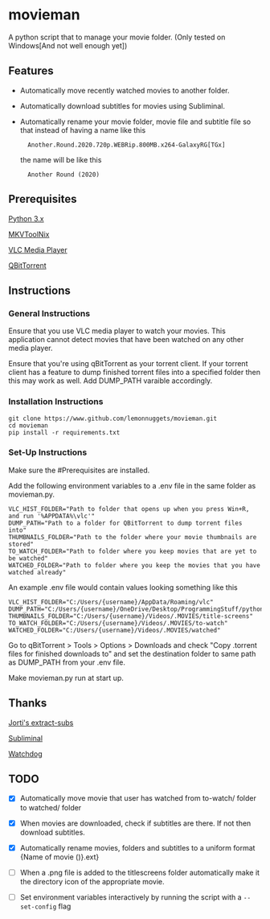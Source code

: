 # movieman

A python script that to manage your movie folder. (Only tested on Windows[And not well enough yet])

## Features

- Automatically move recently watched movies to another folder.

- Automatically download subtitles for movies using Subliminal.

- Automatically rename your movie folder, movie file and subtitle file so that instead of having a name like this

        Another.Round.2020.720p.WEBRip.800MB.x264-GalaxyRG[TGx]

  the name will be like this

        Another Round (2020)

## Prerequisites

[Python 3.x](https://www.python.org/downloads/)

[MKVToolNix](https://mkvtoolnix.download/downloads.html#windows)

[VLC Media Player](https://www.videolan.org/vlc/)

[QBitTorrent](https://www.qbittorrent.org/download.php)

## Instructions

### General Instructions

Ensure that you use VLC media player to watch your movies. This application cannot detect movies that have been watched on
any other media player.

Ensure that you're using qBitTorrent as your torrent client. If your torrent client has a feature to dump finished torrent files into a specified folder then this may work as well. Add DUMP_PATH varaible accordingly.

### Installation Instructions

    git clone https://www.github.com/lemonnuggets/movieman.git
    cd movieman
    pip install -r requirements.txt

### Set-Up Instructions

Make sure the #Prerequisites are installed.

Add the following environment variables to a .env file in the same folder as movieman.py.

    VLC_HIST_FOLDER="Path to folder that opens up when you press Win+R, and run '%APPDATA%\vlc'"
    DUMP_PATH="Path to a folder for QBitTorrent to dump torrent files into"
    THUMBNAILS_FOLDER="Path to the folder where your movie thumbnails are stored"
    TO_WATCH_FOLDER="Path to folder where you keep movies that are yet to be watched"
    WATCHED_FOLDER="Path to folder where you keep the movies that you have watched already"

An example .env file would contain values looking something like this

    VLC_HIST_FOLDER="C:/Users/{username}/AppData/Roaming/vlc"
    DUMP_PATH="C:/Users/{username}/OneDrive/Desktop/ProgrammingStuff/python/movieman/dump"
    THUMBNAILS_FOLDER="C:/Users/{username}/Videos/.MOVIES/title-screens"
    TO_WATCH_FOLDER="C:/Users/{username}/Videos/.MOVIES/to-watch"
    WATCHED_FOLDER="C:/Users/{username}/Videos/.MOVIES/watched"

Go to qBitTorrent > Tools > Options > Downloads and check "Copy .torrent files for finished downloads to" and set the destination folder to same path as DUMP_PATH from your .env file.

Make movieman.py run at start up.

## Thanks

[Jorti's extract-subs](https://github.com/jorti/extract-subs)

[Subliminal](https://pypi.org/project/subliminal/)

[Watchdog](https://pypi.org/project/watchdog/)

## TODO

- [X] Automatically move movie that user has watched from to-watch/ folder to watched/ folder

- [X] When movies are downloaded, check if subtitles are there. If not then download subtitles.

- [X] Automatically rename movies, folders and subtitles to a uniform format {Name of movie (<year of release>)}.ext}

- [ ] When a .png file is added to the titlescreens folder automatically make it the directory icon of the appropriate movie.

- [ ] Set environment variables interactively by running the script with a ```--set-config``` flag

